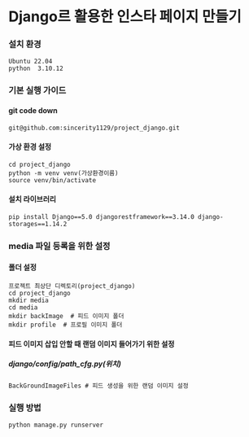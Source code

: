 # Django르 활용한 인스타 페이지 만들기

### 설치 환경
    Ubuntu 22.04
    python  3.10.12

### 기본 실행 가이드
#### git code down
    git@github.com:sincerity1129/project_django.git
#### 가상 환경 설정
    cd project_django
    python -m venv venv(가상환경이름)
    source venv/bin/activate
#### 설치 라이브러리
    pip install Django==5.0 djangorestframework==3.14.0 django-storages==1.14.2

### media 파일 등록을 위한 설정
#### 폴더 설정
    프로젝트 최상단 디렉토리(project_django)
    cd project_django
    mkdir media
    cd media
    mkdir backImage  # 피드 이미지 폴더
    mkdir profile  # 프로필 이미지 폴더
#### 피드 이미지 삽입 안할 때 랜덤 이미지 들어가기 위한 설정
##### django/config/path_cfg.py(위치)
    BackGroundImageFiles # 피드 생성을 위한 랜덤 이미지 설정

### 실행 방법
    python manage.py runserver
